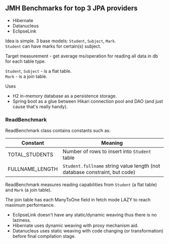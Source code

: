 ## JMH Benchmarks for top 3 JPA providers
* Hibernate
* Datanucleus
* EclipseLink

Idea is simple. 3 base models: `Student`, `Subject`, `Mark`.<br/>
`Student` can have marks for certain(s) subject.

Target measurement - get average ms/operation for reading all data in db for each table type.

`Student`, `Subject` - is a flat table.<br/>
`Mark` - is a join table.

Uses 
* H2 in-memory database as a persistence storage.
* Spring boot as a glue between Hikari connection pool and DAO (and just cause that's really handy).

### ReadBenchmark

ReadBenchmark class contains constants such as:

| Constant         | Meaning                                                                    |
|------------------|----------------------------------------------------------------------------|
| TOTAL_STUDENTS   | Number of rows to insert into `Student` table                              |
| FULLNAME_LENGTH  | `Student.fullname` string value length (not database constraint, but code) |

ReadBenchmark measures reading capabilities from `Student` (a flat table) and `Mark` (a join table).

The join table has each ManyToOne field in fetch mode LAZY to reach maximum performance. 
* EclipseLink doesn't have any static/dynamic weaving thus there is no laziness.
* Hibernate uses dynamic weaving with proxy mechanism aid.
* Datanucleus uses static weaving with code changing (or transformation) before final compilation stage.

